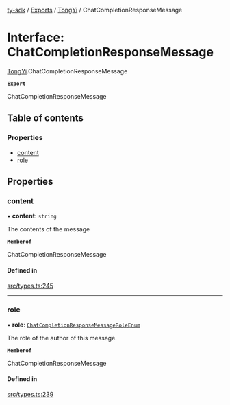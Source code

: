 [ty-sdk](../readme.md) / [Exports](../modules.md) / [TongYi](../modules/TongYi.md) / ChatCompletionResponseMessage

# Interface: ChatCompletionResponseMessage

[TongYi](../modules/TongYi.md).ChatCompletionResponseMessage

**`Export`**

ChatCompletionResponseMessage

## Table of contents

### Properties

- [content](TongYi.ChatCompletionResponseMessage.md#content)
- [role](TongYi.ChatCompletionResponseMessage.md#role)

## Properties

### content

• **content**: `string`

The contents of the message

**`Memberof`**

ChatCompletionResponseMessage

#### Defined in

[src/types.ts:245](https://github.com/isnl/ty-sdk/blob/52769c2/src/types.ts#L245)

___

### role

• **role**: [`ChatCompletionResponseMessageRoleEnum`](../modules/TongYi.md#chatcompletionresponsemessageroleenum-1)

The role of the author of this message.

**`Memberof`**

ChatCompletionResponseMessage

#### Defined in

[src/types.ts:239](https://github.com/isnl/ty-sdk/blob/52769c2/src/types.ts#L239)
